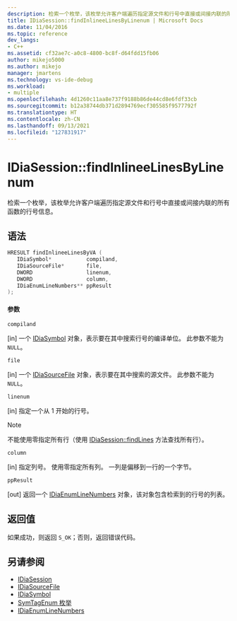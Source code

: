 ```yaml
---
description: 检索一个枚举，该枚举允许客户端遍历指定源文件和行号中直接或间接内联的所有函数的行号信息。
title: IDiaSession::findInlineeLinesByLinenum | Microsoft Docs
ms.date: 11/04/2016
ms.topic: reference
dev_langs:
- C++
ms.assetid: cf32ae7c-a0c8-4800-bc8f-d64fdd15fb06
author: mikejo5000
ms.author: mikejo
manager: jmartens
ms.technology: vs-ide-debug
ms.workload:
- multiple
ms.openlocfilehash: 4d1260c11aa8e737f9188b86de44cd8e6fdf33cb
ms.sourcegitcommit: b12a38744db371d2894769ecf305585f9577792f
ms.translationtype: HT
ms.contentlocale: zh-CN
ms.lasthandoff: 09/13/2021
ms.locfileid: "127831917"
---
```

# <a name="idiasessionfindinlineelinesbylinenum"></a>IDiaSession::findInlineeLinesByLinenum
检索一个枚举，该枚举允许客户端遍历指定源文件和行号中直接或间接内联的所有函数的行号信息。

## <a name="syntax"></a>语法

```C++
HRESULT findInlineeLinesByVA ( 
   IDiaSymbol*           compiland,
   IDiaSourceFile*       file,
   DWORD                 linenum,
   DWORD                 column,
   IDiaEnumLineNumbers** ppResult
);
```

#### <a name="parameters"></a>参数
 `compiland`

[in] 一个 [IDiaSymbol](../../debugger/debug-interface-access/idiasymbol.md) 对象，表示要在其中搜索行号的编译单位。 此参数不能为 `NULL`。

 `file`

[in] 一个 [IDiaSourceFile](../../debugger/debug-interface-access/idiasourcefile.md) 对象，表示要在其中搜索的源文件。 此参数不能为 `NULL`。

 `linenum`

[in] 指定一个从 1 开始的行号。

> [!NOTE]
> 不能使用零指定所有行（使用 [IDiaSession::findLines](../../debugger/debug-interface-access/idiasession-findlines.md) 方法查找所有行）。

 `column`

[in] 指定列号。 使用零指定所有列。 一列是偏移到一行的一个字节。

 `ppResult`

[out] 返回一个 [IDiaEnumLineNumbers](../../debugger/debug-interface-access/idiaenumlinenumbers.md) 对象，该对象包含检索到的行号的列表。

## <a name="return-value"></a>返回值
 如果成功，则返回 `S_OK`；否则，返回错误代码。

## <a name="see-also"></a>另请参阅
- [IDiaSession](../../debugger/debug-interface-access/idiasession.md)
- [IDiaSourceFile](../../debugger/debug-interface-access/idiasourcefile.md)
- [IDiaSymbol](../../debugger/debug-interface-access/idiasymbol.md)
- [SymTagEnum 枚举](../../debugger/debug-interface-access/symtagenum.md)
- [IDiaEnumLineNumbers](../../debugger/debug-interface-access/idiaenumlinenumbers.md)
